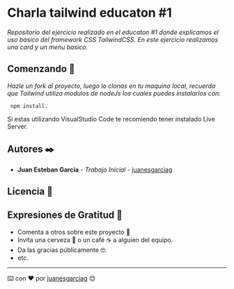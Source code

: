 # Charla tailwind educaton #1

_Repositorio del ejercicio realizado en el educaton #1 donde explicamos el uso basico del framework CSS TailwindCSS. En este ejercicio realizamos una card y un menu basico._

## Comenzando 🚀

_Hazle un fork al proyecto, luego lo clonas en tu maquina local, recuerda que Tailwind utiliza modulos de nodeJs los cuales puedes instalarlos con:_

```
 npm install.
 ```

Si estas utilizando VisualStudio Code te recomiendo tener instalado Live Server.


## Autores ✒️

* **Juan Esteban García** - *Trabajo Inicial* - [juanesgarciag](https://github.com/juanesgarciag)

## Licencia 📄

## Expresiones de Gratitud 🎁

* Comenta a otros sobre este proyecto 📢
* Invita una cerveza 🍺 o un café ☕ a alguien del equipo.
* Da las gracias públicamente 🤓.
* etc.



---
⌨️ con ❤️ por [juanesgarciag](https://github.com/juanesgarciag) 😊